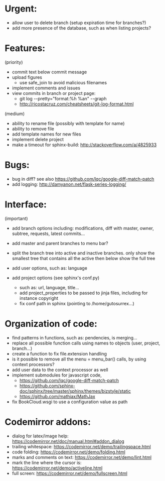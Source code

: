 # Urgent:

  - allow user to delete branch (setup expiration time for branches?)
  - add more presence of the database, such as when listing projects?

# Features:

  (priority)
  - commit text below commit message
  - upload figures
    - use safe_join to avoid malicious filenames
  - implement comments and issues
  - view commits in branch or project page:
    - git log --pretty="format:%h %an" --graph
    - http://ricostacruz.com/cheatsheets/git-log-format.html

  (medium)
  - ability to rename file (possibly with template for name)
  - ability to remove file
  - add template names for new files
  - implement delete project
  - make a timeout for sphinx-build: http://stackoverflow.com/a/4825933

# Bugs:

  - bug in diff? see also https://github.com/lqc/google-diff-match-patch
  - add logging: http://damyanon.net/flask-series-logging/

# Interface:

  (important)
  - add branch options including:
    modifications, diff with master, owner, subtree, requests, latest commits...

  - add master and parent branches to menu bar?
  - split the branch tree into active and inactive branches.
    only show the smallest tree that contains all the active
    then below show the full tree

  - add user options, such as: language
  - add project options  (see sphinx's conf.py)
    - such as: url, language, title...
    - add project_properties to be passed to jinja files, including for instance copyright
    - fix conf path in sphinx (pointing to /home/gutosurrex...)

# Organization of code:

  - find patterns in functions, such as: pendencies, is merging...
  - replace all possible function calls using names to objects (user, project, branch...)
  - create a function to fix file.extension handling
  - is it possible to remove all the menu = menu_bar() calls, by using context processors?
  - add user data to the context processor as well
  - implement submodules for javascript code,
    - https://github.com/lqc/google-diff-match-patch
    - https://github.com/sphinx-doc/sphinx/tree/master/sphinx/themes/bizstyle/static
    - https://github.com/mathjax/MathJax
  - fix BookCloud.wsgi to use a configuration value as path

# Codemirror addons:

  - dialog for latex/image help: https://codemirror.net/doc/manual.html#addon_dialog
  - trailing whitespace: https://codemirror.net/demo/trailingspace.html
  - code folding: https://codemirror.net/demo/folding.html
  - marks and comments on text: https://codemirror.net/demo/lint.html
  - mark the line where the cursor is: https://codemirror.net/demo/activeline.html
  - full screen: https://codemirror.net/demo/fullscreen.html




